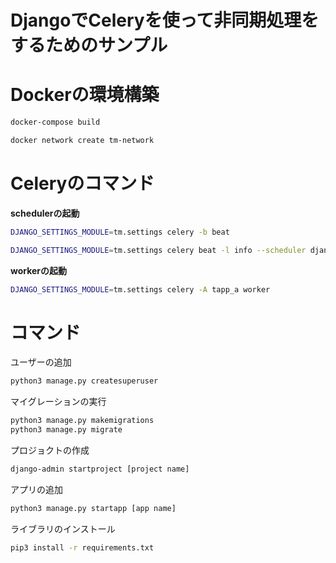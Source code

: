 # DjangoでCeleryを使って非同期処理をするためのサンプル

# Dockerの環境構築

```bash
docker-compose build
```

```bash
docker network create tm-network
```

# Celeryのコマンド


**schedulerの起動**

```bash
DJANGO_SETTINGS_MODULE=tm.settings celery -b beat

DJANGO_SETTINGS_MODULE=tm.settings celery beat -l info --scheduler django_celery_beat.schedulers:DatabaseScheduler
```

**workerの起動**

```bash
DJANGO_SETTINGS_MODULE=tm.settings celery -A tapp_a worker
```


# コマンド

ユーザーの追加

```bash
python3 manage.py createsuperuser
```

マイグレーションの実行

```bash
python3 manage.py makemigrations
python3 manage.py migrate
```


プロジョクトの作成

```bash
django-admin startproject [project name]
```

アプリの追加

```bash
python3 manage.py startapp [app name]
```

ライブラリのインストール

```bash
pip3 install -r requirements.txt
```